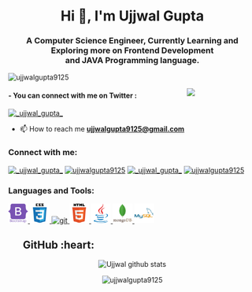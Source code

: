 <h1 align="center">Hi 👋, I'm Ujjwal Gupta</h1>
<h3 align="center">A Computer Science Engineer, Currently Learning and Exploring more on Frontend Development<br> and JAVA Programming language.</h3>

<p align="left"> <img src="https://komarev.com/ghpvc/?username=ujjwalgupta9125&label=Profile%20views&color=0e75b6&style=flat" alt="ujjwalgupta9125" /> </p>
<p align="left">
 
<a href="https://github.com/belelaritra"><img align="right" width="28%" src="https://media4.giphy.com/media/jRf5fsn8G6YaogAWxn/giphy.gif" /> </a>
</p>
<h4>  - You can connect with me on Twitter :</h4><p align="left"> <a href="https://twitter.com/_ujjwal_gupta_" target="blank">  <img src="https://img.shields.io/twitter/follow/_ujjwal_gupta_?logo=twitter&style=for-the-badge" alt="_ujjwal_gupta_" /></a> </p>

- 📫 How to reach me **ujjwalgupta9125@gmail.com**

<div align = "center">
<h3 align="left">Connect with me:</h3>

<p align="left">
<a href="https://twitter.com/_ujjwal_gupta_" target="blank"><img align="center" src="https://raw.githubusercontent.com/rahuldkjain/github-profile-readme-generator/master/src/images/icons/Social/twitter.svg" alt="_ujjwal_gupta_" height="30" width="40" /></a>
<a href="https://linkedin.com/in/ujjwalgupta9125" target="blank"><img align="center" src="https://raw.githubusercontent.com/rahuldkjain/github-profile-readme-generator/master/src/images/icons/Social/linked-in-alt.svg" alt="ujjwalgupta9125" height="30" width="40" /></a>
<a href="https://instagram.com/_ujjwal_gupta_" target="blank"><img align="center" src="https://raw.githubusercontent.com/rahuldkjain/github-profile-readme-generator/master/src/images/icons/Social/instagram.svg" alt="_ujjwal_gupta_" height="30" width="40" /></a>
<a href="https://www.leetcode.com/ujjwalgupta9125" target="blank"><img align="center" src="https://raw.githubusercontent.com/rahuldkjain/github-profile-readme-generator/master/src/images/icons/Social/leet-code.svg" alt="ujjwalgupta9125" height="30" width="40" /></a>
</p>
</div>

<h3 align="left">Languages and Tools:</h3>
<p align="left"> <a href="https://getbootstrap.com" target="_blank" rel="noreferrer"> <img src="https://raw.githubusercontent.com/devicons/devicon/master/icons/bootstrap/bootstrap-plain-wordmark.svg" alt="bootstrap" width="40" height="40"/> </a> <a href="https://www.w3schools.com/css/" target="_blank" rel="noreferrer"> <img src="https://raw.githubusercontent.com/devicons/devicon/master/icons/css3/css3-original-wordmark.svg" alt="css3" width="40" height="40"/> </a> <a href="https://git-scm.com/" target="_blank" rel="noreferrer"> <img src="https://www.vectorlogo.zone/logos/git-scm/git-scm-icon.svg" alt="git" width="40" height="40"/> </a> <a href="https://www.w3.org/html/" target="_blank" rel="noreferrer"> <img src="https://raw.githubusercontent.com/devicons/devicon/master/icons/html5/html5-original-wordmark.svg" alt="html5" width="40" height="40"/> </a> <a href="https://www.java.com" target="_blank" rel="noreferrer"> <img src="https://raw.githubusercontent.com/devicons/devicon/master/icons/java/java-original.svg" alt="java" width="40" height="40"/> </a> <a href="https://www.mongodb.com/" target="_blank" rel="noreferrer"> <img src="https://raw.githubusercontent.com/devicons/devicon/master/icons/mongodb/mongodb-original-wordmark.svg" alt="mongodb" width="40" height="40"/> </a> <a href="https://www.mysql.com/" target="_blank" rel="noreferrer"> <img src="https://raw.githubusercontent.com/devicons/devicon/master/icons/mysql/mysql-original-wordmark.svg" alt="mysql" width="40" height="40"/> </a> </p>



<h2> &nbsp&nbsp&nbsp&nbsp&nbsp&nbspGitHub :heart: </h2>
<div align = "center">
<!-- ![GitHub Streak Stats](https://github-readme-streak-stats.herokuapp.com/?user=ujjwalgupta9125&theme=dark)  -->
 
![Ujjwal github stats](https://github-readme-stats.vercel.app/api?username=ujjwalgupta9125&show_icons=true&theme=radical&line_height=27)
<!-- ![Ujjwal github stats](https://github-readme-stats.vercel.app/api/top-langs/?username=ujjwalgupta9125&hide=css,java,html&theme=radical) -->
</div>

<div align = "center">
<p><img align="center" src="https://github-readme-streak-stats.herokuapp.com/?user=ujjwalgupta9125&" alt="ujjwalgupta9125" /></p>
</div>
